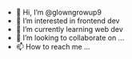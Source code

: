 - 👋 Hi, I’m @glowngrowup9
- 👀 I’m interested in frontend dev
- 🌱 I’m currently learning web dev
- 💞️ I’m looking to collaborate on ...
- 📫 How to reach me ...

<!---
glowngrowup9/glowngrowup9 is a ✨ special ✨ repository because its `README.md` (this file) appears on your GitHub profile.
You can click the Preview link to take a look at your changes.
--->
